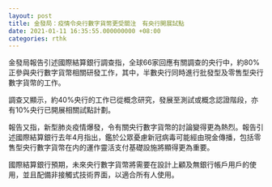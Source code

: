 ```yaml
---
layout: post
title: 金發局：疫情令央行數字貨幣更受關注　有央行開展試點
date: 2021-01-11 16:35:55.000000000 +08:00
categories: rthk
---
```


金發局報告引述國際結算銀行調查指，全球66家回應有關調查的央行中，約80%正參與央行數字貨幣相關研發工作，其中，半數央行同時進行批發型及零售型央行數字貨幣的工作。

調查又顯示，約40%央行的工作已從概念研究，發展至測試或概念認證階段，亦有10%央行已開展相關試點計劃。

報告又指，新型肺炎疫情爆發，令有關央行數字貨幣的討論變得更為熱烈。報告引述國際結算銀行去年4月指出，鑑於公眾憂慮新冠病毒可能經由現金傳播，包括零售型央行數字貨幣在内的運作靈活支付基礎設施將顯得更為重要。

國際結算銀行預期，未來央行數字貨幣將需要在設計上顧及無銀行帳戶用戶的使用，並且配備非接觸式技術界面，以適合所有人使用。
